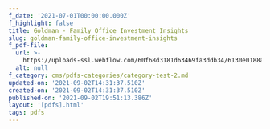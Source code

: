 ```yaml
---
f_date: '2021-07-01T00:00:00.000Z'
f_highlight: false
title: Goldman - Family Office Investment Insights
slug: goldman-family-office-investment-insights
f_pdf-file:
  url: >-
    https://uploads-ssl.webflow.com/60f68d3181d63469fa3ddb34/6130e0188aa7434eeff3eda5_Goldman%20-%20Family%20Office%20Investment%20Insights.pdf
  alt: null
f_category: cms/pdfs-categories/category-test-2.md
updated-on: '2021-09-02T14:31:37.510Z'
created-on: '2021-09-02T14:31:37.510Z'
published-on: '2021-09-02T19:51:13.386Z'
layout: '[pdfs].html'
tags: pdfs
---
```



